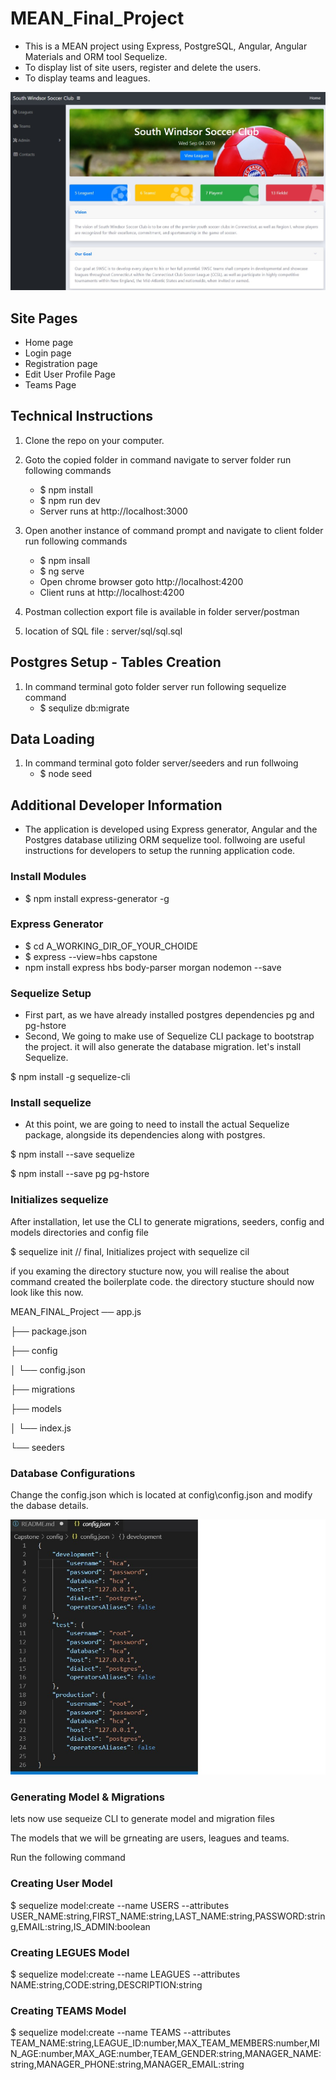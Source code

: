 # MEAN_Final_Project
- This is a MEAN project using Express, PostgreSQL, Angular, Angular Materials and ORM tool Sequelize.
- To display list of site users, register and delete the users.
- To display teams and leagues.

![SoccerClub](client/src/assets/images/soccerclub.jpg "SoccerClub")

## Site Pages
- Home page
- Login page
- Registration page
- Edit User Profile Page
- Teams Page 

## Technical Instructions
1. Clone the repo on your computer.
2. Goto the copied folder in command navigate to server folder run following commands
    -  $ npm install 
    -  $ npm run dev    
    -  Server runs at http://localhost:3000

3. Open another instance of command prompt and navigate to client folder run following commands
    - $ npm insall
    - $ ng serve
    - Open chrome browser goto http://localhost:4200    
    - Client runs at http://localhost:4200

4. Postman collection export file is available in folder server/postman

5. location of SQL file : server/sql/sql.sql

## Postgres Setup - Tables Creation
1. In command terminal goto folder server run following sequelize command
    - $ sequlize db:migrate

## Data Loading
1.  In command terminal goto folder server/seeders and run follwoing 
    - $ node seed


## Additional Developer Information
- The application is developed using Express generator, Angular and the Postgres database utilizing ORM sequelize tool. follwoing are useful instructions for developers to setup the running application code.

### Install Modules
+ $ npm install express-generator -g

### Express Generator 
+ $ cd A_WORKING_DIR_OF_YOUR_CHOIDE
+ $ express --view=hbs capstone
+ npm install express hbs body-parser morgan nodemon --save

### Sequelize Setup
+ First part, as we have already installed postgres dependencies pg and pg-hstore
+ Second, We going to make use of Sequelize CLI package to bootstrap the project. it will also generate the database migration. let's install Sequelize.

$ npm install -g sequelize-cli

### Install sequelize

+ At this point, we are going to need to install the actual Sequelize package, alongside its dependencies along with postgres.

$ npm install --save sequelize

$ npm install --save pg pg-hstore 

### Initializes sequelize

After installation, let use the CLI to generate migrations, seeders, config and models directories and config file

$ sequelize init // final, Initializes project with sequelize cil

if you examing the directory stucture now, you will realise the about command created the boilerplate code. the directory stucture should now look like this now.

MEAN_FINAL_Project
── app.js

├── package.json

├── config

│   └── config.json

├── migrations

├── models

│   └── index.js

└── seeders


### Database Configurations

Change the config.json which is located at config\config.json and modify the dabase details.

![Database config](client/src/assets/images/config.jpg "Database config")

### Generating Model & Migrations

lets now use sequeize CLI to generate model and migration files

The models that we will be grneating are users, leagues and teams.

Run the following command 


### Creating User Model
$ sequelize model:create --name USERS --attributes USER_NAME:string,FIRST_NAME:string,LAST_NAME:string,PASSWORD:string,EMAIL:string,IS_ADMIN:boolean

### Creating LEGUES Model
$ sequelize model:create --name LEAGUES --attributes NAME:string,CODE:string,DESCRIPTION:string

### Creating TEAMS Model
$ sequelize model:create --name TEAMS --attributes TEAM_NAME:string,LEAGUE_ID:number,MAX_TEAM_MEMBERS:number,MIN_AGE:number,MAX_AGE:number,TEAM_GENDER:string,MANAGER_NAME:string,MANAGER_PHONE:string,MANAGER_EMAIL:string